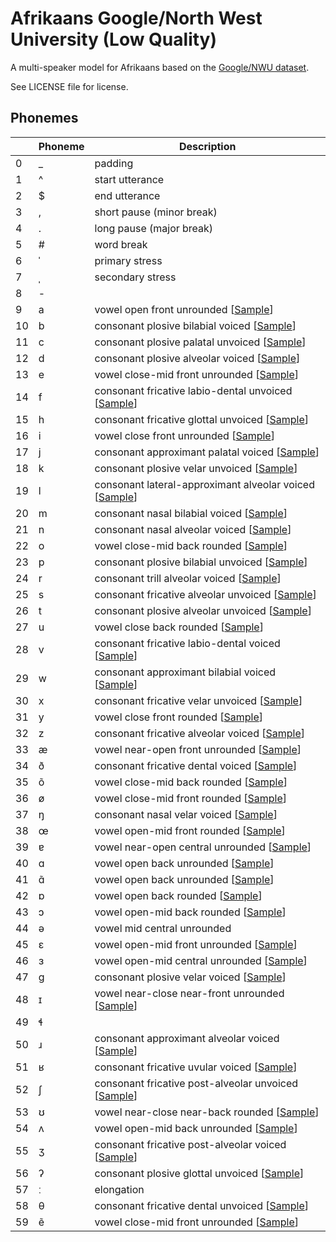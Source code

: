 # Afrikaans Google/North West University (Low Quality)

A multi-speaker model for Afrikaans based on the [Google/NWU dataset](http://www.openslr.org/32/).

See LICENSE file for license.


## Phonemes

<table><thead><th>&nbsp;</th><th>Phoneme</th><th>Description</th></thead>
<tr>
<td> 0 </td>
<td> _ </td>
<td> padding </td>
</tr>
<tr>
<td> 1 </td>
<td> ^ </td>
<td> start utterance </td>
</tr>
<tr>
<td> 2 </td>
<td> $ </td>
<td> end utterance </td>
</tr>
<tr>
<td> 3 </td>
<td> , </td>
<td> short pause (minor break) </td>
</tr>
<tr>
<td> 4 </td>
<td> . </td>
<td> long pause (major break) </td>
</tr>
<tr>
<td> 5 </td>
<td> # </td>
<td> word break </td>
</tr>
<tr>
<td> 6 </td>
<td> ˈ </td>
<td> primary stress </td>
</tr>
<tr>
<td> 7 </td>
<td> ˌ </td>
<td> secondary stress </td>
</tr>
<tr>
<td> 8 </td>
<td> - </td>
<td>  </td>
</tr>
<tr>
<td> 9 </td>
<td> a </td>
<td> vowel open front unrounded [<a title="Audio sample for vowel open front unrounded " href="phonemes/open_front_unrounded_vowel.wav">Sample</a>] </td>
</tr>
<tr>
<td> 10 </td>
<td> b </td>
<td> consonant plosive bilabial voiced [<a title="Audio sample for consonant plosive bilabial voiced " href="phonemes/voiced_bilabial_plosive.wav">Sample</a>] </td>
</tr>
<tr>
<td> 11 </td>
<td> c </td>
<td> consonant plosive palatal unvoiced [<a title="Audio sample for consonant plosive palatal unvoiced " href="phonemes/voiceless_palatal_plosive.wav">Sample</a>] </td>
</tr>
<tr>
<td> 12 </td>
<td> d </td>
<td> consonant plosive alveolar voiced [<a title="Audio sample for consonant plosive alveolar voiced " href="phonemes/voiced_alveolar_plosive.wav">Sample</a>] </td>
</tr>
<tr>
<td> 13 </td>
<td> e </td>
<td> vowel close-mid front unrounded [<a title="Audio sample for vowel close-mid front unrounded " href="phonemes/close-mid_front_unrounded_vowel.wav">Sample</a>] </td>
</tr>
<tr>
<td> 14 </td>
<td> f </td>
<td> consonant fricative labio-dental unvoiced [<a title="Audio sample for consonant fricative labio-dental unvoiced " href="phonemes/voiceless_labiodental_fricative.wav">Sample</a>] </td>
</tr>
<tr>
<td> 15 </td>
<td> h </td>
<td> consonant fricative glottal unvoiced [<a title="Audio sample for consonant fricative glottal unvoiced " href="phonemes/voiceless_glottal_fricative.wav">Sample</a>] </td>
</tr>
<tr>
<td> 16 </td>
<td> i </td>
<td> vowel close front unrounded [<a title="Audio sample for vowel close front unrounded " href="phonemes/close_front_unrounded_vowel.wav">Sample</a>] </td>
</tr>
<tr>
<td> 17 </td>
<td> j </td>
<td> consonant approximant palatal voiced [<a title="Audio sample for consonant approximant palatal voiced " href="phonemes/palatal_approximant.wav">Sample</a>] </td>
</tr>
<tr>
<td> 18 </td>
<td> k </td>
<td> consonant plosive velar unvoiced [<a title="Audio sample for consonant plosive velar unvoiced " href="phonemes/voiceless_velar_plosive.wav">Sample</a>] </td>
</tr>
<tr>
<td> 19 </td>
<td> l </td>
<td> consonant lateral-approximant alveolar voiced [<a title="Audio sample for consonant lateral-approximant alveolar voiced " href="phonemes/alveolar_lateral_approximant.wav">Sample</a>] </td>
</tr>
<tr>
<td> 20 </td>
<td> m </td>
<td> consonant nasal bilabial voiced [<a title="Audio sample for consonant nasal bilabial voiced " href="phonemes/bilabial_nasal.wav">Sample</a>] </td>
</tr>
<tr>
<td> 21 </td>
<td> n </td>
<td> consonant nasal alveolar voiced [<a title="Audio sample for consonant nasal alveolar voiced " href="phonemes/alveolar_nasal.wav">Sample</a>] </td>
</tr>
<tr>
<td> 22 </td>
<td> o </td>
<td> vowel close-mid back rounded [<a title="Audio sample for vowel close-mid back rounded " href="phonemes/close-mid_back_rounded_vowel.wav">Sample</a>] </td>
</tr>
<tr>
<td> 23 </td>
<td> p </td>
<td> consonant plosive bilabial unvoiced [<a title="Audio sample for consonant plosive bilabial unvoiced " href="phonemes/voiceless_bilabial_plosive.wav">Sample</a>] </td>
</tr>
<tr>
<td> 24 </td>
<td> r </td>
<td> consonant trill alveolar voiced [<a title="Audio sample for consonant trill alveolar voiced " href="phonemes/alveolar_trill.wav">Sample</a>] </td>
</tr>
<tr>
<td> 25 </td>
<td> s </td>
<td> consonant fricative alveolar unvoiced [<a title="Audio sample for consonant fricative alveolar unvoiced " href="phonemes/voiceless_alveolar_fricative.wav">Sample</a>] </td>
</tr>
<tr>
<td> 26 </td>
<td> t </td>
<td> consonant plosive alveolar unvoiced [<a title="Audio sample for consonant plosive alveolar unvoiced " href="phonemes/voiceless_alveolar_plosive.wav">Sample</a>] </td>
</tr>
<tr>
<td> 27 </td>
<td> u </td>
<td> vowel close back rounded [<a title="Audio sample for vowel close back rounded " href="phonemes/close_back_rounded_vowel.wav">Sample</a>] </td>
</tr>
<tr>
<td> 28 </td>
<td> v </td>
<td> consonant fricative labio-dental voiced [<a title="Audio sample for consonant fricative labio-dental voiced " href="phonemes/voiced_labiodental_fricative.wav">Sample</a>] </td>
</tr>
<tr>
<td> 29 </td>
<td> w </td>
<td> consonant approximant bilabial voiced [<a title="Audio sample for consonant approximant bilabial voiced " href="phonemes/voiced_bilabial_approximant.wav">Sample</a>] </td>
</tr>
<tr>
<td> 30 </td>
<td> x </td>
<td> consonant fricative velar unvoiced [<a title="Audio sample for consonant fricative velar unvoiced " href="phonemes/voiceless_velar_fricative.wav">Sample</a>] </td>
</tr>
<tr>
<td> 31 </td>
<td> y </td>
<td> vowel close front rounded [<a title="Audio sample for vowel close front rounded " href="phonemes/close_front_rounded_vowel.wav">Sample</a>] </td>
</tr>
<tr>
<td> 32 </td>
<td> z </td>
<td> consonant fricative alveolar voiced [<a title="Audio sample for consonant fricative alveolar voiced " href="phonemes/voiced_alveolar_fricative.wav">Sample</a>] </td>
</tr>
<tr>
<td> 33 </td>
<td> æ </td>
<td> vowel near-open front unrounded [<a title="Audio sample for vowel near-open front unrounded " href="phonemes/near-open_front_unrounded_vowel.wav">Sample</a>] </td>
</tr>
<tr>
<td> 34 </td>
<td> ð </td>
<td> consonant fricative dental voiced [<a title="Audio sample for consonant fricative dental voiced " href="phonemes/voiced_dental_fricative.wav">Sample</a>] </td>
</tr>
<tr>
<td> 35 </td>
<td> õ </td>
<td> vowel close-mid back rounded [<a title="Audio sample for vowel close-mid back rounded " href="phonemes/close-mid_back_rounded_vowel.wav">Sample</a>] </td>
</tr>
<tr>
<td> 36 </td>
<td> ø </td>
<td> vowel close-mid front rounded [<a title="Audio sample for vowel close-mid front rounded " href="phonemes/close-mid_front_rounded_vowel.wav">Sample</a>] </td>
</tr>
<tr>
<td> 37 </td>
<td> ŋ </td>
<td> consonant nasal velar voiced [<a title="Audio sample for consonant nasal velar voiced " href="phonemes/velar_nasal.wav">Sample</a>] </td>
</tr>
<tr>
<td> 38 </td>
<td> œ </td>
<td> vowel open-mid front rounded [<a title="Audio sample for vowel open-mid front rounded " href="phonemes/open-mid_front_rounded_vowel.wav">Sample</a>] </td>
</tr>
<tr>
<td> 39 </td>
<td> ɐ </td>
<td> vowel near-open central unrounded [<a title="Audio sample for vowel near-open central unrounded " href="phonemes/near-open_central_unrounded_vowel.wav">Sample</a>] </td>
</tr>
<tr>
<td> 40 </td>
<td> ɑ </td>
<td> vowel open back unrounded [<a title="Audio sample for vowel open back unrounded " href="phonemes/open_back_unrounded_vowel.wav">Sample</a>] </td>
</tr>
<tr>
<td> 41 </td>
<td> ɑ̃ </td>
<td> vowel open back unrounded [<a title="Audio sample for vowel open back unrounded " href="phonemes/open_back_unrounded_vowel.wav">Sample</a>] </td>
</tr>
<tr>
<td> 42 </td>
<td> ɒ </td>
<td> vowel open back rounded [<a title="Audio sample for vowel open back rounded " href="phonemes/open_back_rounded_vowel.wav">Sample</a>] </td>
</tr>
<tr>
<td> 43 </td>
<td> ɔ </td>
<td> vowel open-mid back rounded [<a title="Audio sample for vowel open-mid back rounded " href="phonemes/open-mid_back_rounded_vowel.wav">Sample</a>] </td>
</tr>
<tr>
<td> 44 </td>
<td> ə </td>
<td> vowel mid central unrounded </td>
</tr>
<tr>
<td> 45 </td>
<td> ɛ </td>
<td> vowel open-mid front unrounded [<a title="Audio sample for vowel open-mid front unrounded " href="phonemes/open-mid_front_unrounded_vowel.wav">Sample</a>] </td>
</tr>
<tr>
<td> 46 </td>
<td> ɜ </td>
<td> vowel open-mid central unrounded [<a title="Audio sample for vowel open-mid central unrounded " href="phonemes/open-mid_central_unrounded_vowel.wav">Sample</a>] </td>
</tr>
<tr>
<td> 47 </td>
<td> ɡ </td>
<td> consonant plosive velar voiced [<a title="Audio sample for consonant plosive velar voiced " href="phonemes/voiced_velar_plosive.wav">Sample</a>] </td>
</tr>
<tr>
<td> 48 </td>
<td> ɪ </td>
<td> vowel near-close near-front unrounded [<a title="Audio sample for vowel near-close near-front unrounded " href="phonemes/near-close_near-front_unrounded_vowel.wav">Sample</a>] </td>
</tr>
<tr>
<td> 49 </td>
<td> ɬ </td>
<td>  </td>
</tr>
<tr>
<td> 50 </td>
<td> ɹ </td>
<td> consonant approximant alveolar voiced [<a title="Audio sample for consonant approximant alveolar voiced " href="phonemes/alveolar_approximant.wav">Sample</a>] </td>
</tr>
<tr>
<td> 51 </td>
<td> ʁ </td>
<td> consonant fricative uvular voiced [<a title="Audio sample for consonant fricative uvular voiced " href="phonemes/voiced_uvular_fricative.wav">Sample</a>] </td>
</tr>
<tr>
<td> 52 </td>
<td> ʃ </td>
<td> consonant fricative post-alveolar unvoiced [<a title="Audio sample for consonant fricative post-alveolar unvoiced " href="phonemes/voiceless_postalveolar_fricative.wav">Sample</a>] </td>
</tr>
<tr>
<td> 53 </td>
<td> ʊ </td>
<td> vowel near-close near-back rounded [<a title="Audio sample for vowel near-close near-back rounded " href="phonemes/near-close_near-back_rounded_vowel.wav">Sample</a>] </td>
</tr>
<tr>
<td> 54 </td>
<td> ʌ </td>
<td> vowel open-mid back unrounded [<a title="Audio sample for vowel open-mid back unrounded " href="phonemes/open-mid_back_unrounded_vowel.wav">Sample</a>] </td>
</tr>
<tr>
<td> 55 </td>
<td> ʒ </td>
<td> consonant fricative post-alveolar voiced [<a title="Audio sample for consonant fricative post-alveolar voiced " href="phonemes/voiced_postalveolar_fricative.wav">Sample</a>] </td>
</tr>
<tr>
<td> 56 </td>
<td> ʔ </td>
<td> consonant plosive glottal unvoiced [<a title="Audio sample for consonant plosive glottal unvoiced " href="phonemes/glottal_plosive.wav">Sample</a>] </td>
</tr>
<tr>
<td> 57 </td>
<td> ː </td>
<td> elongation </td>
</tr>
<tr>
<td> 58 </td>
<td> θ </td>
<td> consonant fricative dental unvoiced [<a title="Audio sample for consonant fricative dental unvoiced " href="phonemes/voiceless_dental_fricative.wav">Sample</a>] </td>
</tr>
<tr>
<td> 59 </td>
<td> ẽ </td>
<td> vowel close-mid front unrounded [<a title="Audio sample for vowel close-mid front unrounded " href="phonemes/close-mid_front_unrounded_vowel.wav">Sample</a>] </td>
</tr>
</table>
